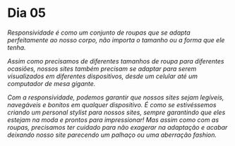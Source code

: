 # Dia 05

_Responsividade é como um conjunto de roupas que se adapta perfeitamente ao nosso corpo, não importa o tamanho ou a forma que ele tenha._

_Assim como precisamos de diferentes tamanhos de roupa para diferentes ocasiões, nossos sites também precisam se adaptar para serem visualizados em diferentes dispositivos, desde um celular até um computador de mesa gigante._

_Com a responsividade, podemos garantir que nossos sites sejam legíveis, navegáveis e bonitos em qualquer dispositivo. É como se estivéssemos criando um personal stylist para nossos sites, sempre garantindo que eles estejam na moda e prontos para impressionar! Mas assim como com as roupas, precisamos ter cuidado para não exagerar na adaptação e acabar deixando nosso site parecendo um palhaço ou uma aberração fashion._